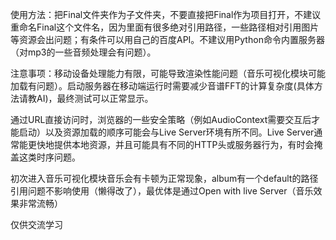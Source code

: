 使用方法：把Final文件夹作为子文件夹，不要直接把Final作为项目打开，不建议重命名Final这个文件名，因为里面有很多绝对引用路径，一些路径相对引用图片等资源会出问题；有条件可以用自己的百度API。不建议用Python命令内置服务器（对mp3的一些音频处理会有问题）。

注意事项：移动设备处理能力有限，可能导致渲染性能问题（音乐可视化模块可能加载有问题）。启动服务器在移动端运行时需要减少音谱FFT的计算复杂度(具体方法请教AI)，最终测试可以正常显示。

通过URL直接访问时，浏览器的一些安全策略（例如AudioContext需要交互后才能启动）以及资源加载的顺序可能会与Live Server环境有所不同。Live Server通常能更快地提供本地资源，并且可能具有不同的HTTP头或服务器行为，有时会掩盖这类时序问题。

初次进入音乐可视化模块音乐会有卡顿为正常现象，album有一个default的路径引用问题不影响使用（懒得改了），最优体是通过Open with live Server（音乐效果非常流畅）

仅供交流学习
